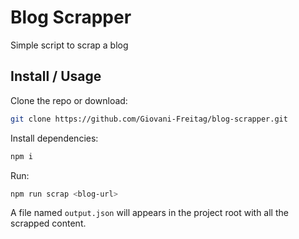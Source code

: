 # Blog Scrapper

Simple script to scrap a blog


## Install / Usage

Clone the repo or download:
```sh
git clone https://github.com/Giovani-Freitag/blog-scrapper.git
```

Install dependencies:
```sh
npm i
```

Run:
```sh
npm run scrap <blog-url>
```

A file named `output.json` will appears in the project root with all the scrapped content.